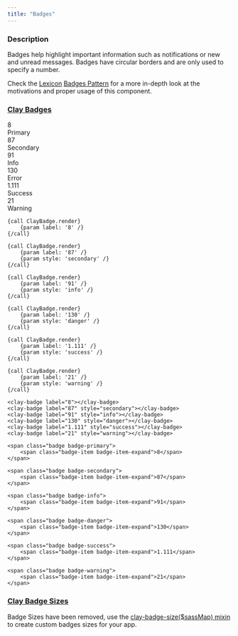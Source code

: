 ```yaml
---
title: "Badges"
---
```


### Description

Badges help highlight important information such as notifications or new and unread messages. Badges have circular borders and are only used to specify a number.

<div class="alert alert-info">Check the <a href="https://lexicondesign.io">Lexicon</a> <a href="https://lexicondesign.io/docs/patterns/badges.html">Badges Pattern</a> for a more in-depth look at the motivations and proper usage of this component.</div>

<article id="clay-badges">
<h3 class="component-title">
	<a href="#clay-badges">Clay Badges</a>
</h3>

<div class="autofit-float autofit-row">
	<div class="autofit-col">
		<div>
			<span class="badge badge-primary"><span class="badge-item badge-item-expand">8</span></span>
			<div>Primary</div>
		</div>
	</div>
	<div class="autofit-col">
		<div>
			<span class="badge badge-secondary"><span class="badge-item badge-item-expand">87</span></span>
			<div>Secondary</div>
		</div>
	</div>
	<div class="autofit-col">
		<div>
			<span class="badge badge-info"><span class="badge-item badge-item-expand">91</span></span>
			<div>Info</div>
		</div>
	</div>
	<div class="autofit-col">
		<div>
			<span class="badge badge-danger"><span class="badge-item badge-item-expand">130</span></span>
			<div>Error</div>
		</div>
	</div>
	<div class="autofit-col">
		<div>
			<span class="badge badge-success"><span class="badge-item badge-item-expand">1.111</span></span>
			<div>Success</div>
		</div>
	</div>
	<div class="autofit-col">
		<div>
			<span class="badge badge-warning"><span class="badge-item badge-item-expand">21</span></span>
			<div>Warning</div>
		</div>
	</div>
</div>

```soy
{call ClayBadge.render}
	{param label: '8' /}
{/call}

{call ClayBadge.render}
	{param label: '87' /}
	{param style: 'secondary' /}
{/call}

{call ClayBadge.render}
	{param label: '91' /}
	{param style: 'info' /}
{/call}

{call ClayBadge.render}
	{param label: '130' /}
	{param style: 'danger' /}
{/call}

{call ClayBadge.render}
	{param label: '1.111' /}
	{param style: 'success' /}
{/call}

{call ClayBadge.render}
	{param label: '21' /}
	{param style: 'warning' /}
{/call}
```
```text/html
<clay-badge label="8"></clay-badge>
<clay-badge label="87" style="secondary"></clay-badge>
<clay-badge label="91" style="info"></clay-badge>
<clay-badge label="130" style="danger"></clay-badge>
<clay-badge label="1.111" style="success"></clay-badge>
<clay-badge label="21" style="warning"></clay-badge>
```
```text/html
<span class="badge badge-primary">
	<span class="badge-item badge-item-expand">8</span>
</span>

<span class="badge badge-secondary">
	<span class="badge-item badge-item-expand">87</span>
</span>

<span class="badge badge-info">
	<span class="badge-item badge-item-expand">91</span>
</span>

<span class="badge badge-danger">
	<span class="badge-item badge-item-expand">130</span>
</span>

<span class="badge badge-success">
	<span class="badge-item badge-item-expand">1.111</span>
</span>

<span class="badge badge-warning">
	<span class="badge-item badge-item-expand">21</span>
</span>
```

</article>


<article id="clay-badge-sizes">
<h3 class="component-title">
	<a href="#clay-badge-sizes">Clay Badge Sizes</a>
</h3>

<div class="alert alert-warning">Badge Sizes have been removed, use the <a href="https://github.com/liferay/clay/blob/master/packages/clay/src/scss/mixins/_badges.scss#L1">clay-badge-size($sassMap) mixin</a> to create custom badges sizes for your app.</div>

</article>